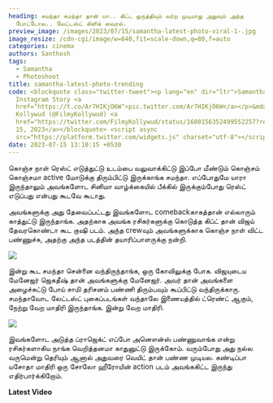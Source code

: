 ```yaml
---
heading: சமந்தா சமந்தா தான் யா.. கிட்ட ஒருத்தியும் வர்ற முடியாது அதுவும் அந்த
  போட்டோல.. லேட்டஸ்ட் கிளிக் வைரல்.
preview_image: /images/2023/07/15/samantha-latest-photo-viral-1-.jpg
image_resize: /cdn-cgi/image/w=640,fit=scale-down,q=80,f=auto
categories: cinema
authors: Santhosh
tags:
  - Samantha
  - Photoshoot
title: samantha-latest-photo-trending
code: <blockquote class="twitter-tweet"><p lang="en" dir="ltr">Samantha
  Instagram Story <a
  href="https://t.co/Ar7HIKjO6W">pic.twitter.com/Ar7HIKjO6W</a></p>&mdash; Filmy
  Kollywud (@FilmyKollywud) <a
  href="https://twitter.com/FilmyKollywud/status/1680156352499552257?ref_src=twsrc%5Etfw">July
  15, 2023</a></blockquote> <script async
  src="https://platform.twitter.com/widgets.js" charset="utf-8"></script>
date: 2023-07-15 13:10:15 +0530
---
```

கொஞ்ச நாள் ரெஸ்ட் எடுத்துட்டு உடம்பை வலுவாக்கிட்டு இப்போ மீண்டும் கொஞ்சம் கொஞ்சமா active மோடுக்கு திரும்பிட்டு இருக்காங்க சமந்தா. எப்போதுமே யாரா இருந்தாலும் அவங்களோட சினிமா வாழ்க்கையில் பீக்கில் இருக்கும்போது ரெஸ்ட் எடுப்பது என்பது கூடவே கூடாது. 

அவங்களுக்கு அது தேவைப்பட்டது இவங்களோட comebackகாகத்தான் எல்லாரும் காத்துட்டு இருந்தாங்க. அதற்காக அவங்க ரசிகர்களுக்கு கொடுத்த கிப்ட் தான் விஜய் தேவரகொண்டா கூட குஷி படம். அந்த crewவும் அவங்களுக்காக கொஞ்ச நாள் விட்ட பண்ணுச்சு, அதற்கு அந்த படத்தின் தயாரிப்பாளருக்கு நன்றி. 

![](/images/2023/07/15/samantha-latest-photo-viral-3-.jpg)

இன்று கூட சமந்தா சென்னை வந்திருந்தாங்க, ஒரு கோவிலுக்கு போக. விஜயுடைய மேனேஜர் ஜெகதீஷ் தான் அவங்களுக்கு மேனேஜர். அவர் தான் அவங்களை அழைச்சுட்டு போய் சாமி தரிசனம் பண்ணி திரும்பவும் கூப்பிட்டு வந்திருக்காரு. சமந்தாவோட லேட்டஸ்ட் புகைப்படங்கள் வந்தாலே இணையத்தில் ட்ரெண்ட் ஆகும், நேற்று வேற மாதிரி இருந்தாங்க. இன்று வேற மாதிரி.

![](/images/2023/07/15/samantha-latest-photo-viral-2-.jpg)

இவங்களோட அடுத்த ப்ராஜெக்ட் எப்போ அனௌன்ஸ் பண்ணுவாங்க என்று ரசிகர்களாகிய நாங்க வெறித்தனமா காதுனுட்டு இருக்கோம். வரும்போது அது நல்ல வருமென்று தெரியும் ஆனால் அதுவரை வெயிட் தான் பண்ண முடியல. கண்டிப்பா யசோதா மாதிரி ஒரு சோலோ ஹீரோயின் action படம் அவங்ககிட்ட இருந்து எதிர்பார்க்கிறோம். 

**L﻿atest Video**